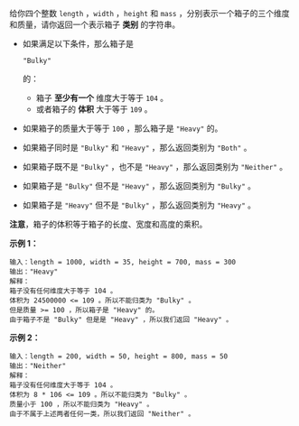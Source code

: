 给你四个整数 `length` ，`width` ，`height` 和 `mass` ，分别表示一个箱子的三个维度和质量，请你返回一个表示箱子 **类别** 的字符串。

- 如果满足以下条件，那么箱子是 

  ```
  "Bulky"
  ```

   的：

  - 箱子 **至少有一个** 维度大于等于 `104` 。
  - 或者箱子的 **体积** 大于等于 `109` 。

- 如果箱子的质量大于等于 `100` ，那么箱子是 `"Heavy"` 的。

- 如果箱子同时是 `"Bulky"` 和 `"Heavy"` ，那么返回类别为 `"Both"` 。

- 如果箱子既不是 `"Bulky"` ，也不是 `"Heavy"` ，那么返回类别为 `"Neither"` 。

- 如果箱子是 `"Bulky"` 但不是 `"Heavy"` ，那么返回类别为 `"Bulky"` 。

- 如果箱子是 `"Heavy"` 但不是 `"Bulky"` ，那么返回类别为 `"Heavy"` 。

**注意**，箱子的体积等于箱子的长度、宽度和高度的乘积。

 

**示例 1：**

```
输入：length = 1000, width = 35, height = 700, mass = 300
输出："Heavy"
解释：
箱子没有任何维度大于等于 104 。
体积为 24500000 <= 109 。所以不能归类为 "Bulky" 。
但是质量 >= 100 ，所以箱子是 "Heavy" 的。
由于箱子不是 "Bulky" 但是是 "Heavy" ，所以我们返回 "Heavy" 。
```

**示例 2：**

```
输入：length = 200, width = 50, height = 800, mass = 50
输出："Neither"
解释：
箱子没有任何维度大于等于 104 。
体积为 8 * 106 <= 109 。所以不能归类为 "Bulky" 。
质量小于 100 ，所以不能归类为 "Heavy" 。
由于不属于上述两者任何一类，所以我们返回 "Neither" 。
```

 